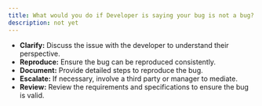 ```yaml
---
title: What would you do if Developer is saying your bug is not a bug?
description: not yet
---
```

<ul>
        <li><strong>Clarify:</strong> Discuss the issue with the developer to understand their perspective.</li>
        <li><strong>Reproduce:</strong> Ensure the bug can be reproduced consistently.</li>
        <li><strong>Document:</strong> Provide detailed steps to reproduce the bug.</li>
        <li><strong>Escalate:</strong> If necessary, involve a third party or manager to mediate.</li>
        <li><strong>Review:</strong> Review the requirements and specifications to ensure the bug is valid.</li>
      </ul>
